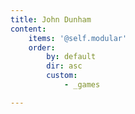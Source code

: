 ```yaml
---
title: John Dunham
content:
    items: '@self.modular'
    order:
        by: default
        dir: asc
        custom:
            - _games

---
```


